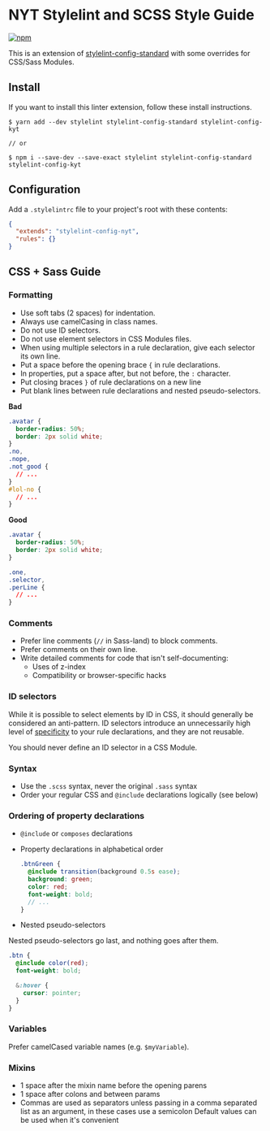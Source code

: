 # NYT Stylelint and SCSS Style Guide

[![npm](https://img.shields.io/npm/v/stylelint-config-kyt.svg?maxAge=2592000)](https://www.npmjs.com/package/stylelint-config-kyt)

This is an extension of [stylelint-config-standard](https://github.com/stylelint/stylelint-config-standard) with some overrides for CSS/Sass Modules.

## Install

If you want to install this linter extension, follow these install instructions.

```
$ yarn add --dev stylelint stylelint-config-standard stylelint-config-kyt

// or

$ npm i --save-dev --save-exact stylelint stylelint-config-standard stylelint-config-kyt
```

## Configuration

Add a `.stylelintrc` file to your project's root with these contents:

```json
{
  "extends": "stylelint-config-nyt",
  "rules": {}
}
```

## CSS + Sass Guide

### Formatting

- Use soft tabs (2 spaces) for indentation.
- Always use camelCasing in class names.
- Do not use ID selectors.
- Do not use element selectors in CSS Modules files.
- When using multiple selectors in a rule declaration, give each selector its own line.
- Put a space before the opening brace `{` in rule declarations.
- In properties, put a space after, but not before, the `:` character.
- Put closing braces `}` of rule declarations on a new line
- Put blank lines between rule declarations and nested pseudo-selectors.

**Bad**

```css
.avatar {
  border-radius: 50%;
  border: 2px solid white;
}
.no,
.nope,
.not_good {
  // ...
}
#lol-no {
  // ...
}
```

**Good**

```css
.avatar {
  border-radius: 50%;
  border: 2px solid white;
}

.one,
.selector,
.perLine {
  // ...
}
```

### Comments

- Prefer line comments (`//` in Sass-land) to block comments.
- Prefer comments on their own line.
- Write detailed comments for code that isn't self-documenting:
  - Uses of z-index
  - Compatibility or browser-specific hacks

### ID selectors

While it is possible to select elements by ID in CSS, it should generally be considered an anti-pattern. ID selectors introduce an unnecessarily high level of [specificity](https://developer.mozilla.org/en-US/docs/Web/CSS/Specificity) to your rule declarations, and they are not reusable.

You should never define an ID selector in a CSS Module.

### Syntax

- Use the `.scss` syntax, never the original `.sass` syntax
- Order your regular CSS and `@include` declarations logically (see below)

### Ordering of property declarations

- `@include` or `composes` declarations
- Property declarations in alphabetical order

  ```scss
  .btnGreen {
    @include transition(background 0.5s ease);
    background: green;
    color: red;
    font-weight: bold;
    // ...
  }
  ```

- Nested pseudo-selectors

Nested pseudo-selectors go last, and nothing goes after them.

```scss
.btn {
  @include color(red);
  font-weight: bold;

  &:hover {
    cursor: pointer;
  }
}
```

### Variables

Prefer camelCased variable names (e.g. `$myVariable`).

### Mixins

- 1 space after the mixin name before the opening parens
- 1 space after colons and between params
- Commas are used as separators unless passing in a comma separated list as an argument, in these cases use a semicolon
  Default values can be used when it's convenient
